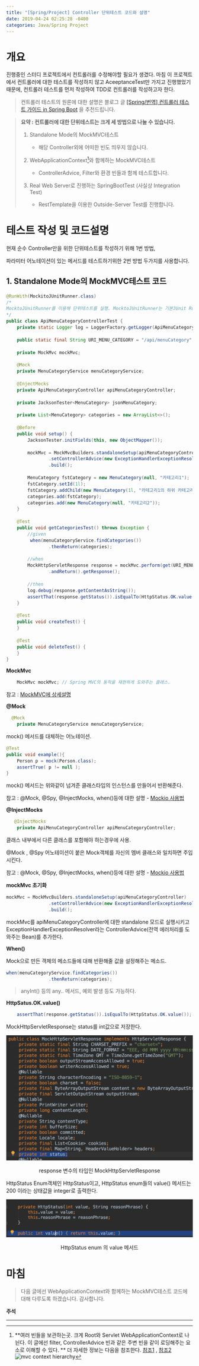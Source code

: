 ```yaml
---
title: "[Spring/Project] Controller 단위테스트 코드와 설명"
date: 2019-04-24 02:25:28 -0400
categories: Java/Spring Project
---
```




# 개요

진행중인 스터디 프로젝트에서 컨트롤러를 수정해야할 필요가 생겼다. 마침 이 프로젝트에서 컨트롤러에 대한 테스트를 작성하지 않고 AceeptanceTest만 가지고 진행했었기 때문에, 컨트롤러 테스트를 먼저 작성하여 TDD로 컨트롤러를 작성하고자 한다.



> 컨트롤러 테스트의 원론에 대한 설명은 블로그 글 [[Spring/번역] 컨트롤러 테스트 가이드 in Spring Boot](<https://dadadamarine.github.io/java/spring/spring-boot-validation/>) 을 추천드립니다.



> **요약 : 컨트롤러에 대한 단위테스트는 크게 세 방법으로 나눌 수 있습니다.**
>
> 1. Standalone Mode의 MockMVC테스트
>    - 해당 Controller외에 어떠한 빈도 띄우지 않습니다. 
>
> 
>
>
> 2. WebApplicationContext[^1]와 함께하는 MockMVC테스트
>    - ControllerAdvice, Filter와 환경 빈들과 함께 테스트합니다. 
>
> 
>
> 3. Real Web Server로 진행하는 SpringBootTest (사실상 Integration Test)
>    - RestTemplate을 이용한 Outside-Server Test를 진행합니다.
>





# 테스트 작성 및 코드설명

현재 순수 Controller만을 위한 단위테스트를 작성하기 위해 1번 방법,

파라미터 어노테이션이 있는 메서드를 테스트하기위한 2번 방법 두가지를 사용합니다.



## 1. Standalone Mode의 MockMVC테스트 코드 

```java
@RunWith(MockitoJUnitRunner.class)
/* 
MocktoJUnitRunner를 이용해 단위테스트를 실행. MocktoJUnitRunner는 기본JUnit Runner에 비해 @Mock 어노테이션이 붙은 field들을 초기화 해주는등 더 많은 기능을 제공한다.
*/
public class ApiMenuCategoryControllerTest {
    private static Logger log = LoggerFactory.getLogger(ApiMenuCategoryControllerTest.class); // 로그를 위한 로거 선언
	
    public static final String URI_MENU_CATEGORY = "/api/menuCategory"; // URI로 쓰이는 상수

    private MockMvc mockMvc; 

    @Mock
    private MenuCategoryService menuCategoryService;

    @InjectMocks
    private ApiMenuCategoryController apiMenuCategoryController;

    private JacksonTester<MenuCategory> jsonMenuCategory;

    private List<MenuCategory> categories = new ArrayList<>();

    @Before
    public void setup() {
        JacksonTester.initFields(this, new ObjectMapper());

        mockMvc = MockMvcBuilders.standaloneSetup(apiMenuCategoryController)
                .setControllerAdvice(new ExceptionHandlerExceptionResolver())
                .build();

        MenuCategory fstCategory = new MenuCategory(null, "카테고리1");
        fstCategory.setId(1l);
        fstCategory.addChild(new MenuCategory(1l, "카테고리1의 하위 카테고리"));
        categories.add(fstCategory);
        categories.add(new MenuCategory(null, "카테고리2"));
    }

    @Test
    public void getCategoriesTest() throws Exception {
        //given
         when(menuCategoryService.findCategories())
                .thenReturn(categories);

        //when
        MockHttpServletResponse response = mockMvc.perform(get(URI_MENU_CATEGORY).accept(MediaType.APPLICATION_JSON))
                .andReturn().getResponse();

        //then
        log.debug(response.getContentAsString());
        assertThat(response.getStatus()).isEqualTo(HttpStatus.OK.value());
    }

    @Test
    public void createTest() {
    }

    @Test
    public void deleteTest() {
    }
}
```



**MockMvc**

```java
	MockMvc mockMvc; // Spring MVC의 동작을 재현하게 도와주는 클래스. 
```

참고 : [MockMVC에 상세설명](<https://itmore.tistory.com/entry/MockMvc-%EC%83%81%EC%84%B8%EC%84%A4%EB%AA%85>)



**@Mock**

```java
  @Mock
    private MenuCategoryService menuCategoryService;
```

mock() 메서드를 대체하는 어노테이션. 

```java
@Test
public void example(){
    Person p = mock(Person.class);
    assertTrue( p != null );
}
```

mock() 메서드는 위와같이 넘겨준 클래스타입의 인스턴스를 만들어서 반환해준다.

참고 : @Mock, @Spy, @InjectMocks, when()등에 대한 설명 - [Mockio 사용법](<https://jdm.kr/blog/222>) 



**@InjectMocks**

```java
   @InjectMocks
    private ApiMenuCategoryController apiMenuCategoryController;
```

클래스 내부에서 다른 클래스를 포함해야 하는경우에 사용. 

@Mock , @Spy 어노테이션이 붙은 Mock객체를 자신의 멤버 클래스와 일치하면 주입시킨다.

참고 : @Mock, @Spy, @InjectMocks, when()등에 대한 설명 - [Mockio 사용법](<https://jdm.kr/blog/222>) 

 

**mockMvc 초기화**

```java
mockMvc = MockMvcBuilders.standaloneSetup(apiMenuCategoryController)
                .setControllerAdvice(new ExceptionHandlerExceptionResolver())
                .build();
```

mockMvc를 apiMenuCategoryController에 대한 standalone 모드로 실행시키고 ExceptionHandlerExceptionResolver라는 ControllerAdvice(전역 에러처리를 도와주는 Bean)를 추가한다.



**When()** 

Mock으로 만든 객체의 메소드들에 대해 반환해줄 값을 설정해주는 메소드.

```java
when(menuCategoryService.findCategories())
                .thenReturn(categories);
```

> anyInt() 등의 any.. 메서드, 예외 발생 등도 가능하다.



**HttpSatus.OK.value()**

```java
	assertThat(response.getStatus()).isEqualTo(HttpStatus.OK.value());
```

MockHttpServletResponse는 status를 int값으로 저장한다.



![image-20190424153139704](/assets/images/image-20190424153139704.png)

<center>response 변수의 타입인 MockHttpServletResponse</center>



HttpStatus Enum객체인 HttpStatus이고, HttpStatus enum들의 value() 메서드는 200 이라는 상태값을 integer로 출력한다.

![image-20190424153311326](/assets/images/image-20190424153311326.png)

<center>HttpStatus enum 의 value 메서드</center>



# 마침

> 다음 글에선 WebApplicationContext와 함께하는 MockMVC테스트 코드에 대해 다루도록 하겠습니다. 감사합니다.





**주석**

----



[^1]: **여러 빈들을 보관하는곳. 크게 Root와 Servlet WebApplicationContext로 나뉜다. 이 글에선 filter, ControllerAdvice 빈과 같은 주변 빈을 같이 로딩해주는 요소로 이해할 수 있다. ** 더 자세한 정보는 다음을 참조한다.  [참조1](<https://unordinarydays.tistory.com/131>) , [참조2](<https://docs.spring.io/spring/docs/current/spring-framework-reference/web.html#spring-web>)![mvc context hierarchy](https://docs.spring.io/spring/docs/current/spring-framework-reference/images/mvc-context-hierarchy.png)




